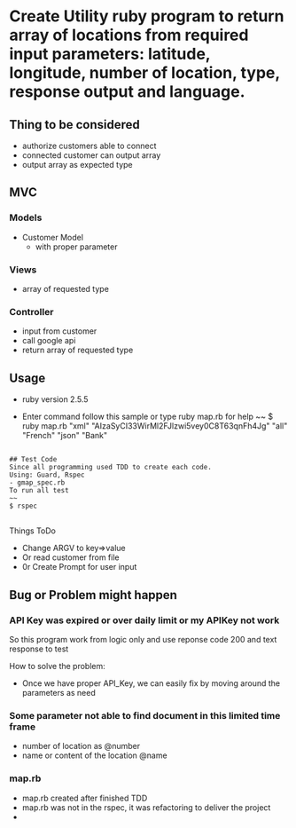 # Create Utility ruby program to return array of locations from required input parameters: latitude, longitude, number of location, type, response output and language.

## Thing to be considered
- authorize customers able to connect
- connected customer can output array
- output array as expected type

## MVC
### Models
- Customer Model
  - with proper parameter

### Views
- array of requested type
### Controller
- input from customer 
- call google api
- return array of requested type

## Usage
- ruby version 2.5.5

- Enter command follow this sample or type ruby map.rb for help
~~
$ ruby map.rb "xml" "AIzaSyCI33WirMl2FJlzwi5vey0C8T63qnFh4Jg" "all" "French" "json" "Bank"
~~~

## Test Code
Since all programming used TDD to create each code.
Using: Guard, Rspec
- gmap_spec.rb
To run all test
~~
$ rspec
~~~
##
Things ToDo 
- Change ARGV to key=>value
- Or read customer from file
- 0r Create Prompt for user input

## Bug or Problem might happen

### API Key was expired or over daily limit or my APIKey not work 
So this program work from logic only and use reponse code 200 and text response to test 

How to solve the problem:
- Once we have proper API_Key, we can easily fix by moving around the parameters as need
### Some parameter not able to find document in this limited time frame
- number of location as @number 
- name or content of the location @name

### map.rb
- map.rb created after finished TDD 
- map.rb was not in the rspec, it was refactoring to deliver the project
-
